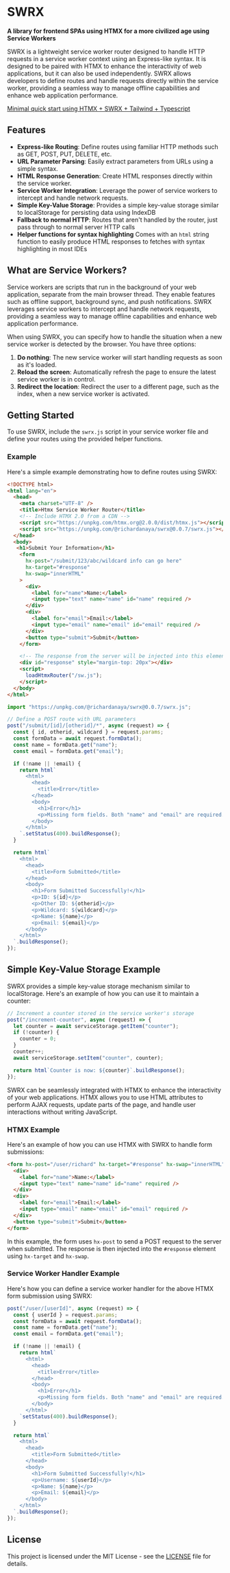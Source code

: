 # SWRX 
**A library for frontend SPAs using HTMX for a more civilized age using Service Workers**

SWRX is a lightweight service worker router designed to handle HTTP requests in a service worker context using an Express-like syntax. It is designed to be paired with HTMX to enhance the interactivity of web applications, but it can also be used independently. SWRX allows developers to define routes and handle requests directly within the service worker, providing a seamless way to manage offline capabilities and enhance web application performance.

[Minimal quick start using HTMX + SWRX + Tailwind + Typescript](https://github.com/richardanaya/htmx-swrx-tailwind-typescript)

## Features

- **Express-like Routing**: Define routes using familiar HTTP methods such as GET, POST, PUT, DELETE, etc.
- **URL Parameter Parsing**: Easily extract parameters from URLs using a simple syntax.
- **HTML Response Generation**: Create HTML responses directly within the service worker.
- **Service Worker Integration**: Leverage the power of service workers to intercept and handle network requests.
- **Simple Key-Value Storage**: Provides a simple key-value storage similar to localStorage for persisting data using IndexDB
- **Fallback to normal HTTP**: Routes that aren't handled by the router, just pass through to normal server HTTP calls
- **Helper functions for syntax highlighting** Comes with an `html` string function to easily produce HTML responses to fetches with syntax highlighting in most IDEs

## What are Service Workers?

Service workers are scripts that run in the background of your web application, separate from the main browser thread. They enable features such as offline support, background sync, and push notifications. SWRX leverages service workers to intercept and handle network requests, providing a seamless way to manage offline capabilities and enhance web application performance.

When using SWRX, you can specify how to handle the situation when a new service worker is detected by the browser. You have three options:
1. **Do nothing**: The new service worker will start handling requests as soon as it's loaded.
2. **Reload the screen**: Automatically refresh the page to ensure the latest service worker is in control.
3. **Redirect the location**: Redirect the user to a different page, such as the index, when a new service worker is activated.

## Getting Started

To use SWRX, include the `swrx.js` script in your service worker file and define your routes using the provided helper functions.

### Example

Here's a simple example demonstrating how to define routes using SWRX:

```html
<!DOCTYPE html>
<html lang="en">
  <head>
    <meta charset="UTF-8" />
    <title>Htmx Service Worker Router</title>
    <!-- Include HTMX 2.0 from a CDN -->
    <script src="https://unpkg.com/htmx.org@2.0.0/dist/htmx.js"></script>
    <script src="https://unpkg.com/@richardanaya/swrx@0.0.7/swrx.js"></script>
  </head>
  <body>
   <h1>Submit Your Information</h1>
    <form
      hx-post="/submit/123/abc/wildcard info can go here"
      hx-target="#response"
      hx-swap="innerHTML"
    >
      <div>
        <label for="name">Name:</label>
        <input type="text" name="name" id="name" required />
      </div>
      <div>
        <label for="email">Email:</label>
        <input type="email" name="email" id="email" required />
      </div>
      <button type="submit">Submit</button>
    </form>

    <!-- The response from the server will be injected into this element -->
    <div id="response" style="margin-top: 20px"></div>
    <script>
      loadHtmxRouter("/sw.js");
    </script>
  </body>
</html>
```


```javascript
import "https://unpkg.com/@richardanaya/swrx@0.0.7/swrx.js";

// Define a POST route with URL parameters
post("/submit/[id]/[otherid]/*", async (request) => {
  const { id, otherid, wildcard } = request.params;
  const formData = await request.formData();
  const name = formData.get("name");
  const email = formData.get("email");

  if (!name || !email) {
    return html`
      <html>
        <head>
          <title>Error</title>
        </head>
        <body>
          <h1>Error</h1>
          <p>Missing form fields. Both "name" and "email" are required.</p>
        </body>
      </html>
    `.setStatus(400).buildResponse();
  }

  return html`
    <html>
      <head>
        <title>Form Submitted</title>
      </head>
      <body>
        <h1>Form Submitted Successfully!</h1>
        <p>ID: ${id}</p>
        <p>Other ID: ${otherid}</p>
        <p>Wildcard: ${wildcard}</p>
        <p>Name: ${name}</p>
        <p>Email: ${email}</p>
      </body>
    </html>
  `.buildResponse();
});
```

## Simple Key-Value Storage Example

SWRX provides a simple key-value storage mechanism similar to localStorage. Here's an example of how you can use it to maintain a counter:

```javascript
// Increment a counter stored in the service worker's storage
post("/increment-counter", async (request) => {
  let counter = await serviceStorage.getItem("counter");
  if (!counter) {
    counter = 0;
  }
  counter++;
  await serviceStorage.setItem("counter", counter);

  return html`Counter is now: ${counter}`.buildResponse();
});
```

SWRX can be seamlessly integrated with HTMX to enhance the interactivity of your web applications. HTMX allows you to use HTML attributes to perform AJAX requests, update parts of the page, and handle user interactions without writing JavaScript.

### HTMX Example

Here's an example of how you can use HTMX with SWRX to handle form submissions:

```html
<form hx-post="/user/richard" hx-target="#response" hx-swap="innerHTML">
  <div>
    <label for="name">Name:</label>
    <input type="text" name="name" id="name" required />
  </div>
  <div>
    <label for="email">Email:</label>
    <input type="email" name="email" id="email" required />
  </div>
  <button type="submit">Submit</button>
</form>
```

In this example, the form uses `hx-post` to send a POST request to the server when submitted. The response is then injected into the `#response` element using `hx-target` and `hx-swap`.

### Service Worker Handler Example

Here's how you can define a service worker handler for the above HTMX form submission using SWRX:

```javascript
post("/user/[userId]", async (request) => {
  const { userId } = request.params;
  const formData = await request.formData();
  const name = formData.get("name");
  const email = formData.get("email");

  if (!name || !email) {
    return html`
      <html>
        <head>
          <title>Error</title>
        </head>
        <body>
          <h1>Error</h1>
          <p>Missing form fields. Both "name" and "email" are required.</p>
        </body>
      </html>
    `setStatus(400).buildResponse();
  }

  return html`
    <html>
      <head>
        <title>Form Submitted</title>
      </head>
      <body>
        <h1>Form Submitted Successfully!</h1>
        <p>Username: ${userId}</p>
        <p>Name: ${name}</p>
        <p>Email: ${email}</p>
      </body>
    </html>
  `.buildResponse();
});
```

## License

This project is licensed under the MIT License - see the [LICENSE](LICENSE) file for details.
